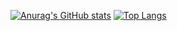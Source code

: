 [![Anurag's GitHub stats](https://github-readme-stats.vercel.app/api?username=itzJoJax)](https://github.com/anuraghazra/github-readme-stats)
[![Top Langs](https://github-readme-stats.vercel.app/api/top-langs/?username=itzJoJax&layout=compact)](https://github.com/anuraghazra/github-readme-stats)
